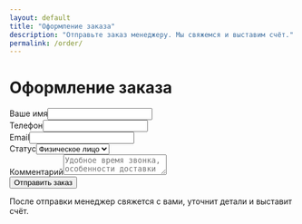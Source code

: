 ```yaml
---
layout: default
title: "Оформление заказа"
description: "Отправьте заказ менеджеру. Мы свяжемся и выставим счёт."
permalink: /order/
---
```

<h1>Оформление заказа</h1>
<form id="order-form" method="POST" action="https://formspree.io/f/XXXXXXXX">
  <div class="mb-3"><label class="form-label">Ваше имя</label><input class="form-control" type="text" name="name" required></div>
  <div class="mb-3"><label class="form-label">Телефон</label><input class="form-control" type="tel" name="phone" required></div>
  <div class="mb-3"><label class="form-label">Email</label><input class="form-control" type="email" name="email" required></div>
  <div class="mb-3"><label class="form-label">Статус</label><select class="form-select" name="customer_type" required><option value="fiz">Физическое лицо</option><option value="ip">ИП</option><option value="ooo">ООО</option></select></div>
  <input type="hidden" name="cart_json" id="cart_json">
  <div class="mb-3"><label class="form-label">Комментарий</label><textarea class="form-control" name="comment" placeholder="Удобное время звонка, особенности доставки и т.д."></textarea></div>
  <button type="submit" class="btn btn-gradient">Отправить заказ</button>
  <p class="text-muted mt-2">После отправки менеджер свяжется с вами, уточнит детали и выставит счёт.</p>
</form>
<script>
document.addEventListener('DOMContentLoaded', () => {
  const cart = JSON.parse(localStorage.getItem('cart') || '[]');
  document.getElementById('cart_json').value = JSON.stringify(cart);
});
</script>
